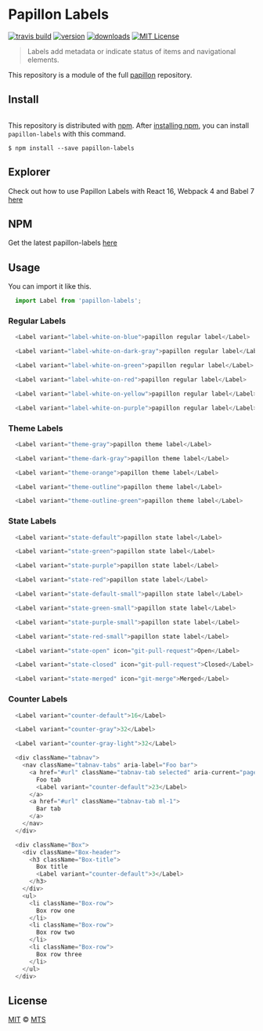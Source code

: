 # Papillon Labels

[![travis build](https://img.shields.io/travis/mts/papillon.svg?style=flat-square)](https://travis-ci.org/mts/papillon)
[![version](https://img.shields.io/npm/v/papillon-labels.svg?style=flat-square)](http://npm.im/papillon-labels)
[![downloads](https://img.shields.io/npm/dm/papillon-labels.svg?style=flat-square)](http://npm-stat.com/charts.html?package=papillon-labels&from=2018-10-13)
[![MIT License](https://img.shields.io/npm/l/papillon-labels.svg?style=flat-square)](http://opensource.org/licenses/MIT)

> Labels add metadata or indicate status of items and navigational elements.

This repository is a module of the full [papillon][papillon] repository.

## Install

<p align="left">
  <a aria-label="npm install" href="https://www.npmjs.com/package/papillon-labels">
    <img alt="" src="https://nodei.co/npm/papillon-labels.png">
  </a>
</p>

This repository is distributed with [npm][npm]. After [installing npm][install-npm], you can install `papillon-labels` with this command.

```
$ npm install --save papillon-labels
```

## Explorer
Check out how to use Papillon Labels with React 16, Webpack 4 and Babel 7 [here](https://github.com/mts/papillon/tree/master/packages/papillon-labels/explorer)

## NPM
Get the latest papillon-labels [here](https://www.npmjs.com/package/papillon-labels)

## Usage

You can import it like this.

```javascript
  import Label from 'papillon-labels';
```

### Regular Labels

```javascript
  <Label variant="label-white-on-blue">papillon regular label</Label>
```

```javascript
  <Label variant="label-white-on-dark-gray">papillon regular label</Label>
```

```javascript
  <Label variant="label-white-on-green">papillon regular label</Label>
```

```javascript
  <Label variant="label-white-on-red">papillon regular label</Label>
```

```javascript
  <Label variant="label-white-on-yellow">papillon regular label</Label>
```

```javascript
  <Label variant="label-white-on-purple">papillon regular label</Label>
```

### Theme Labels

```javascript
  <Label variant="theme-gray">papillon theme label</Label>
```

```javascript
  <Label variant="theme-dark-gray">papillon theme label</Label>
```

```javascript
  <Label variant="theme-orange">papillon theme label</Label>
```

```javascript
  <Label variant="theme-outline">papillon theme label</Label>
```

```javascript
  <Label variant="theme-outline-green">papillon theme label</Label>
```

### State Labels

```javascript
  <Label variant="state-default">papillon state label</Label>
```

```javascript
  <Label variant="state-green">papillon state label</Label>
```

```javascript
  <Label variant="state-purple">papillon state label</Label>
```

```javascript
  <Label variant="state-red">papillon state label</Label>
```

```javascript
  <Label variant="state-default-small">papillon state label</Label>
```

```javascript
  <Label variant="state-green-small">papillon state label</Label>
```

```javascript
  <Label variant="state-purple-small">papillon state label</Label>
```

```javascript
  <Label variant="state-red-small">papillon state label</Label>
```

```javascript
  <Label variant="state-open" icon="git-pull-request">Open</Label>
```

```javascript
  <Label variant="state-closed" icon="git-pull-request">Closed</Label>
```

```javascript
  <Label variant="state-merged" icon="git-merge">Merged</Label>
```

### Counter Labels

```javascript
  <Label variant="counter-default">16</Label>
```

```javascript
  <Label variant="counter-gray">32</Label>
```

```javascript
  <Label variant="counter-gray-light">32</Label>
```

```javascript
  <div className="tabnav">
    <nav className="tabnav-tabs" aria-label="Foo bar">
      <a href="#url" className="tabnav-tab selected" aria-current="page">
        Foo tab
        <Label variant="counter-default">23</Label>
      </a>
      <a href="#url" className="tabnav-tab ml-1">
        Bar tab
      </a>
    </nav>
  </div>
```

```javascript
  <div className="Box">
    <div className="Box-header">
      <h3 className="Box-title">
        Box title
        <Label variant="counter-default">3</Label>
      </h3>
    </div>
    <ul>
      <li className="Box-row">
        Box row one
      </li>
      <li className="Box-row">
        Box row two
      </li>
      <li className="Box-row">
        Box row three
      </li>
    </ul>
  </div>
```

## License

[MIT](./LICENSE) &copy; [MTS](https://github.com/mts)

[papillon]: https://github.com/mts/papillon
[docs]: https://github.com/mts/papillon/tree/master/packages/papillon-labels
[npm]: https://www.npmjs.com/package/papillon-labels
[install-npm]: https://docs.npmjs.com/getting-started/installing-node
[react]: https://github.com/facebook/react

